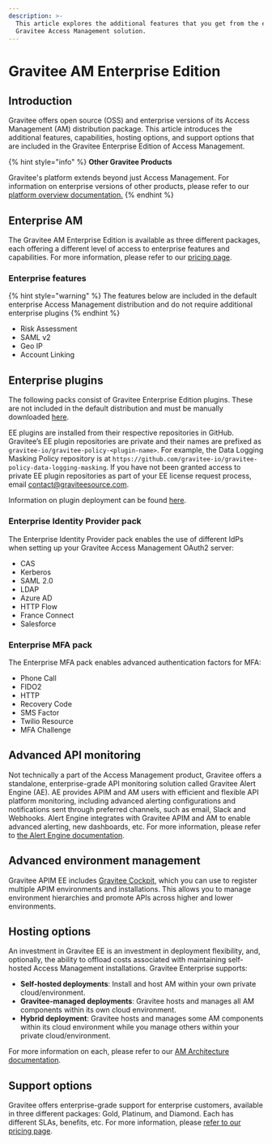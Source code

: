 ```yaml
---
description: >-
  This article explores the additional features that you get from the enterprise
  Gravitee Access Management solution.
---
```


# Gravitee AM Enterprise Edition

## Introduction <a href="#introduction" id="introduction"></a>

Gravitee offers open source (OSS) and enterprise versions of its Access Management (AM) distribution package. This article introduces the additional features, capabilities, hosting options, and support options that are included in the Gravitee Enterprise Edition of Access Management.​

{% hint style="info" %}
**Other Gravitee Products**

Gravitee's platform extends beyond just Access Management. For information on enterprise versions of other products, please refer to our [platform overview documentation.](https://documentation.gravitee.io/platform-overview/gravitee-essentials/gravitee-offerings-ce-vs-ee)
{% endhint %}

## Enterprise AM <a href="#gravitee-community-edition-api-management-vs-gravitee-enterprise-edition-api-management" id="gravitee-community-edition-api-management-vs-gravitee-enterprise-edition-api-management"></a>

The Gravitee AM Enterprise Edition is available as three different packages, each offering a different level of access to enterprise features and capabilities. For more information, please refer to our [pricing page](https://www.gravitee.io/pricing).

### Enterprise features <a href="#enterprise-features" id="enterprise-features"></a>

{% hint style="warning" %}
The features below are included in the default enterprise Access Management distribution and do not require additional enterprise plugins
{% endhint %}

* Risk Assessment
* SAML v2
* Geo IP
* Account Linking

## Enterprise plugins <a href="#enterprise-policy-pack" id="enterprise-policy-pack"></a>

The following packs consist of Gravitee Enterprise Edition plugins. These are not included in the default distribution and must be manually downloaded [here](https://download.gravitee.io/).&#x20;

EE plugins are installed from their respective repositories in GitHub. Gravitee’s EE plugin repositories are private and their names are prefixed as `gravitee-io/gravitee-policy-<plugin-name>`. For example, the Data Logging Masking Policy repository is at `https://github.com/gravitee-io/gravitee-policy-data-logging-masking`. If you have not been granted access to private EE plugin repositories as part of your EE license request process, email [contact@graviteesource.com](mailto:contact@graviteesource.com).

Information on plugin deployment can be found [here](broken-reference).

### Enterprise Identity Provider pack <a href="#enterprise-policy-pack" id="enterprise-policy-pack"></a>

The Enterprise Identity Provider pack enables the use of different IdPs when setting up your Gravitee Access Management OAuth2 server:

* CAS
* Kerberos
* SAML 2.0
* LDAP
* Azure AD
* HTTP Flow
* France Connect
* Salesforce

### Enterprise MFA pack

The Enterprise MFA pack enables advanced authentication factors for MFA:

* Phone Call
* FIDO2
* HTTP
* Recovery Code
* SMS Factor
* Twilio Resource
* MFA Challenge

## Advanced API monitoring <a href="#advanced-api-monitoring" id="advanced-api-monitoring"></a>

Not technically a part of the Access Management product, Gravitee offers a standalone, enterprise-grade API monitoring solution called Gravitee Alert Engine (AE). AE provides APIM and AM users with efficient and flexible API platform monitoring, including advanced alerting configurations and notifications sent through preferred channels, such as email, Slack and Webhooks. Alert Engine integrates with Gravitee APIM and AM to enable advanced alerting, new dashboards, etc. For more information, please refer to [the Alert Engine documentation](https://documentation.gravitee.io/ae/overview/introduction-to-gravitee-alert-engine).

## Advanced environment management

Gravitee APIM EE includes [Gravitee Cockpit](https://documentation.gravitee.io/gravitee-cloud), which you can use to register multiple APIM environments and installations. This allows you to manage environment hierarchies and promote APIs across higher and lower environments.

## Hosting options

An investment in Gravitee EE is an investment in deployment flexibility, and, optionally, the ability to offload costs associated with maintaining self-hosted Access Management installations. Gravitee Enterprise supports:

* **Self-hosted deployments**: Install and host AM within your own private cloud/environment.
* **Gravitee-managed deployments**: Gravitee hosts and manages all AM components within its own cloud environment.
* **Hybrid deployment**: Gravitee hosts and manages some AM components within its cloud environment while you manage others within your private cloud/environment.

For more information on each, please refer to our [AM Architecture documentation](../am-architecture.md).

## Support options

Gravitee offers enterprise-grade support for enterprise customers, available in three different packages: Gold, Platinum, and Diamond. Each has different SLAs, benefits, etc. For more information, please [refer to our pricing page](https://www.gravitee.io/pricing).
